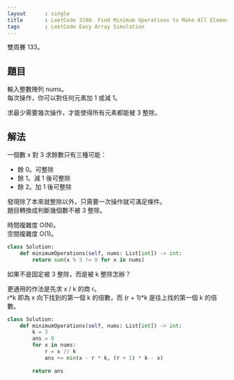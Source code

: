 ```yaml
---
layout      : single
title       : LeetCode 3190. Find Minimum Operations to Make All Elements Divisible by Three
tags        : LeetCode Easy Array Simulation
---
```

雙周賽 133。

## 題目

輸入整數陣列 nums。  
每次操作，你可以對任何元素加 1 或減 1。  

求最少需要幾次操作，才能使得所有元素都能被 3 整除。  

## 解法

一個數 x 對 3 求餘數只有三種可能：  

- 餘 0。可整除  
- 餘 1。減 1 後可整除  
- 餘 2。加 1 後可整除  

發現除了本來就整除以外，只需要一次操作就可滿足條件。  
題目轉換成判斷幾個數不被 3 整除。  

時間複雜度 O(N)。  
空間複雜度 O(1)。  

```python
class Solution:
    def minimumOperations(self, nums: List[int]) -> int:
        return sum(x % 3 != 0 for x in nums)
```

如果不是固定被 3 整除，而是被 k 整除怎辦？  

更通用的作法是先求 x / k 的商 r。  
r\*k 即為 x 向下找到的第一個 k 的倍數，而 (r + 1)\*k 是往上找的第一個 k 的倍數。  

```python
class Solution:
    def minimumOperations(self, nums: List[int]) -> int:
        k = 3
        ans = 0
        for x in nums:
            r = x // k
            ans += min(x - r * k, (r + 1) * k - x)
        
        return ans
```
